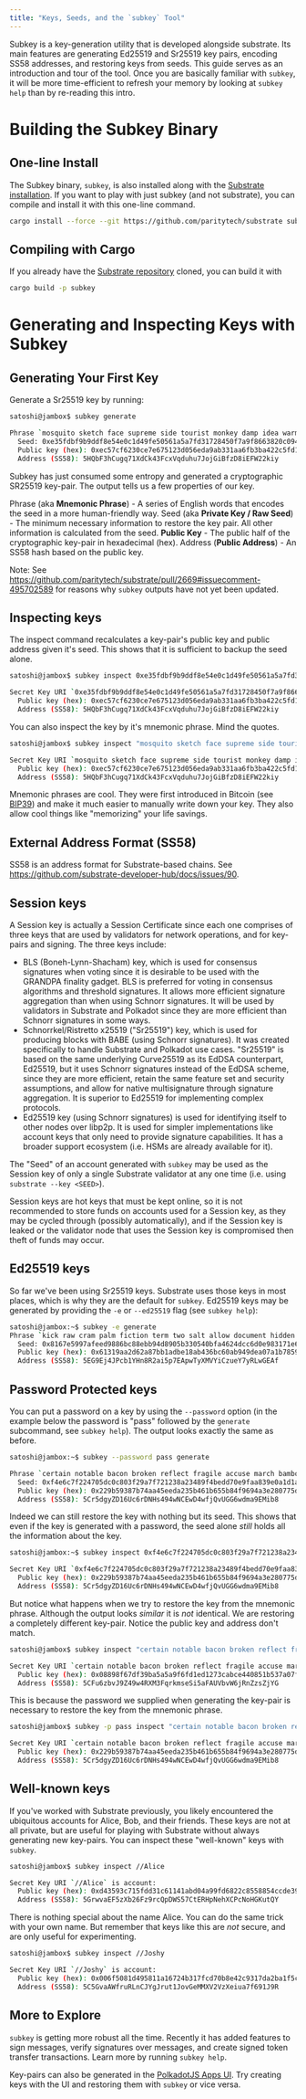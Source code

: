 ```yaml
---
title: "Keys, Seeds, and the `subkey` Tool"
---
```

Subkey is a key-generation utility that is developed alongside substrate. Its main features are generating Ed25519 and Sr25519 key pairs, encoding SS58 addresses, and restoring keys from seeds. This guide serves as an introduction and tour of the tool. Once you are basically familiar with `subkey`, it will be more time-efficient to refresh your memory by looking at `subkey help` than by re-reading this intro.

# Building the Subkey Binary

## One-line Install
The Subkey binary, `subkey`, is also installed along with the [Substrate installation](quickstart/installing-substrate.md). If you want to play with just subkey (and not substrate), you can compile and install it with this one-line command.
```bash
cargo install --force --git https://github.com/paritytech/substrate subkey
```

## Compiling with Cargo
If you already have the [Substrate repository](https://github.com/paritytech/substrate) cloned, you can build it with
```bash
cargo build -p subkey
```

# Generating and Inspecting Keys with Subkey

## Generating Your First Key
Generate a Sr25519 key by running:
```bash
satoshi@jambox$ subkey generate

Phrase `mosquito sketch face supreme side tourist monkey damp idea warm luggage better` is account:
  Seed: 0xe35fdbf9b9ddf8e54e0c1d49fe50561a5a7fd31728450f7a9f8663820c09401e
  Public key (hex): 0xec57cf6230ce7e675123d056eda9ab331aa6fb3ba422c5fd194721ddc6b69a14
  Address (SS58): 5HQbF3hCugq71XdCk43FcxVqduhu7JojGiBfzD8iEFW22kiy
```

Subkey has just consumed some entropy and generated a cryptographic SR25519 key-pair. The output tells us a few properties of our key.

Phrase (aka **Mnemonic Phrase**) - A series of English words that encodes the seed in a more human-friendly way.
Seed (aka **Private Key / Raw Seed**) - The minimum necessary information to restore the key pair. All other information is calculated from the seed.
**Public Key** - The public half of the cryptographic key-pair in hexadecimal (hex).
Address (**Public Address**) - An SS58 hash based on the public key.

Note: See https://github.com/paritytech/substrate/pull/2669#issuecomment-495702589 for reasons why `subkey` outputs have not yet been updated.

## Inspecting keys
The inspect command recalculates a key-pair's public key and public address given it's seed. This shows that it is sufficient to backup the seed alone.
```bash
satoshi@jambox$ subkey inspect 0xe35fdbf9b9ddf8e54e0c1d49fe50561a5a7fd31728450f7a9f8663820c09401e

Secret Key URI `0xe35fdbf9b9ddf8e54e0c1d49fe50561a5a7fd31728450f7a9f8663820c09401e` is account:
  Public key (hex): 0xec57cf6230ce7e675123d056eda9ab331aa6fb3ba422c5fd194721ddc6b69a14
  Address (SS58): 5HQbF3hCugq71XdCk43FcxVqduhu7JojGiBfzD8iEFW22kiy
```

You can also inspect the key by it's mnemonic phrase. Mind the quotes.
```bash
satoshi@jambox$ subkey inspect "mosquito sketch face supreme side tourist monkey damp idea warm luggage better"

Secret Key URI `mosquito sketch face supreme side tourist monkey damp idea warm luggage better` is account:
  Public key (hex): 0xec57cf6230ce7e675123d056eda9ab331aa6fb3ba422c5fd194721ddc6b69a14
  Address (SS58): 5HQbF3hCugq71XdCk43FcxVqduhu7JojGiBfzD8iEFW22kiy
```

Mnemonic phrases are cool. They were first introduced in Bitcoin (see [BIP39](https://github.com/bitcoin/bips/blob/master/bip-0039.mediawiki)) and make it much easier to manually write down your key. They also allow cool things like "memorizing" your life savings.

## External Address Format (SS58)
 
SS58 is an address format for Substrate-based chains. See https://github.com/substrate-developer-hub/docs/issues/90.

## Session keys

A Session key is actually a Session Certificate since each one comprises of three keys that are used by validators for network operations, and for key-pairs and signing. The three keys include:

- BLS (Boneh-Lynn-Shacham) key, which is used for consensus signatures when voting since it is desirable to be used with the GRANDPA finality gadget. BLS is preferred for voting in consensus algorithms and threshold signatures. It allows more efficient signature aggregation than when using Schnorr signatures. It will be used by validators in Substrate and Polkadot since they are more efficient than Schnorr signatures in some ways.
- Schnorrkel/Ristretto x25519 ("Sr25519") key, which is used for producing blocks with BABE (using Schnorr signatures). It was created specifically to handle Substrate and Polkadot use cases. "Sr25519" is based on the same underlying Curve25519 as its EdDSA counterpart, Ed25519, but it uses Schnorr signatures instead of the EdDSA scheme, since they are more efficient, retain the same feature set and security assumptions, and allow for native multisignature through signature aggregation. It is superior to Ed25519 for implementing complex protocols.
- Ed25519 key (using Schnorr signatures) is used for identifying itself to other nodes over libp2p. It is used for simpler implementations like account keys that only need to provide signature capabilities. It has a broader support ecosystem (i.e. HSMs are already available for it).

The "Seed" of an account generated with `subkey` may be used as the Session key of only a single Substrate validator at any one time (i.e. using `substrate --key <SEED>`).

Session keys are hot keys that must be kept online, so it is not recommended to store funds on accounts used for a Session key, as they may be cycled through (possibly automatically), and if the Session key is leaked or the validator node that uses the Session key is compromised then theft of funds may occur.

## Ed25519 keys
So far we've been using Sr25519 keys. Substrate uses those keys in most places, which is why they are the default for `subkey`. Ed25519 keys may be generated by providing the `-e` or `--ed25519` flag (see `subkey help`):

```bash
satoshi@jambox:~$ subkey -e generate
Phrase `kick raw cram palm fiction term two salt allow document hidden mix` is account:
  Seed: 0x8167e5997afeed9886bc88ebb94d8905b330540bfa4624dcc6d0e983171e67ed
  Public key (hex): 0x61319aa2d62a87bb1adbe18ab436bc60ab949dea07a1b7859deb13bdfbb85f53
  Address (SS58): 5EG9Ej4JPcb1YHn8R2ai5p7EApwTyXMVYiCzueY7yRLwGEAf
```

## Password Protected keys
You can put a password on a key by using the `--password` option (in the example below the password is "pass" followed by the `generate` subcommand, see `subkey help`). The output looks exactly the same as before.
```bash
satoshi@jambox:~$ subkey --password pass generate

Phrase `certain notable bacon broken reflect fragile accuse march bamboo isolate call gate` is account:
  Seed: 0xf4e6c7f224705dc0c803f29a7f721238a23489f4bedd70e9faa839e0a1d1a392
  Public key (hex): 0x229b59387b74aa45eeda235b461b655b84f9694a3e280775d5438d64d477673a
  Address (SS58): 5Cr5dgyZD16Uc6rDNHs494wNCEwD4wfjQvUGG6wdma9EMib8
```

Indeed we can still restore the key with nothing but its seed. This shows that even if the key is generated with a password, the seed alone _still_ holds all the information about the key.
```bash
satoshi@jambox:~$ subkey inspect 0xf4e6c7f224705dc0c803f29a7f721238a23489f4bedd70e9faa839e0a1d1a392

Secret Key URI `0xf4e6c7f224705dc0c803f29a7f721238a23489f4bedd70e9faa839e0a1d1a392` is account:
  Public key (hex): 0x229b59387b74aa45eeda235b461b655b84f9694a3e280775d5438d64d477673a
  Address (SS58): 5Cr5dgyZD16Uc6rDNHs494wNCEwD4wfjQvUGG6wdma9EMib8
```

But notice what happens when we try to restore the key from the mnemonic phrase. Although the output looks _similar_ it is _not_ identical. We are restoring a completely different key-pair. Notice the public key and address don't match.
```bash
satoshi@jambox$ subkey inspect "certain notable bacon broken reflect fragile accuse march bamboo isolate call gate"

Secret Key URI `certain notable bacon broken reflect fragile accuse march bamboo isolate call gate` is account:
  Public key (hex): 0x08898f67df39ba5a5a9f6fd1ed1273cabce440851b537a07fad152f85649ce66
  Address (SS58): 5CFu6zbvJ9Z49w4RXM3FqrkmseSi5aFAUVbvW6jRnZzsZjYG
```

This is because the password we supplied when generating the key-pair is necessary to restore the key from the mnemonic phrase.
```bash
satoshi@jambox$ subkey -p pass inspect "certain notable bacon broken reflect fragile accuse march bamboo isolate call gate"

Secret Key URI `certain notable bacon broken reflect fragile accuse march bamboo isolate call gate` is account:
  Public key (hex): 0x229b59387b74aa45eeda235b461b655b84f9694a3e280775d5438d64d477673a
  Address (SS58): 5Cr5dgyZD16Uc6rDNHs494wNCEwD4wfjQvUGG6wdma9EMib8
```

## Well-known keys
If you've worked with Substrate previously, you likely encountered the ubiquitous accounts for Alice, Bob, and their friends. These keys are not at all private, but are useful for playing with Substrate without always generating new key-pairs. You can inspect these "well-known" keys with `subkey`.

```bash
satoshi@jambox$ subkey inspect //Alice

Secret Key URI `//Alice` is account:
  Public key (hex): 0xd43593c715fdd31c61141abd04a99fd6822c8558854ccde39a5684e7a56da27d
  Address (SS58): 5GrwvaEF5zXb26Fz9rcQpDWS57CtERHpNehXCPcNoHGKutQY
```

There is nothing special about the name Alice. You can do the same trick with your own name. But remember that keys like this are _not_ secure, and are only useful for experimenting.
```bash
satoshi@jambox$ subkey inspect //Joshy

Secret Key URI `//Joshy` is account:
  Public key (hex): 0x006f5081d495811a16724b317fcd70b8e42c9317da2ba1f5c36756a41fadec67
  Address (SS58): 5C5GvaAWfruRLnCJYgJrut1JovGeMMXV2VzXeiua7f691J9R
```

## More to Explore
`subkey` is getting more robust all the time. Recently it has added features to sign messages, verify signatures over messages, and create signed token transfer transactions. Learn more by running `subkey help`.

Key-pairs can also be generated in the [PolkadotJS Apps UI](https://github.com/polkadot-js/apps). Try creating keys with the UI and restoring them with `subkey` or vice versa.